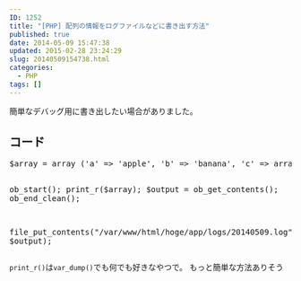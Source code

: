 ```yaml
---
ID: 1252
title: "[PHP] 配列の情報をログファイルなどに書き出す方法"
published: true
date: 2014-05-09 15:47:38
updated: 2015-02-28 23:24:29
slug: 20140509154738.html
categories:
  - PHP
tags: []
---
```


簡単なデバッグ用に書き出したい場合がありました。

<!--more-->
<h2>コード</h2>
<pre class="prettyprint linenums lang-php">$array = array ('a' => 'apple', 'b' => 'banana', 'c' => array ('x', 'y', 'z'));

ob_start();
print_r($array);
$output = ob_get_contents();
ob_end_clean();

file_put_contents("/var/www/html/hoge/app/logs/20140509.log", \$output); </pre>

<code>print_r()</code>は<code>var_dump()</code>でも何でも好きなやつで。
<span class="text-muted">もっと簡単な方法ありそう</span>
